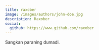```yaml
---
title: raxober
image: /images/authors/john-doe.jpg
description: Raxober
social:
  github: https://www.github.com/raxober
---
```


Sangkan paraning dumadi.